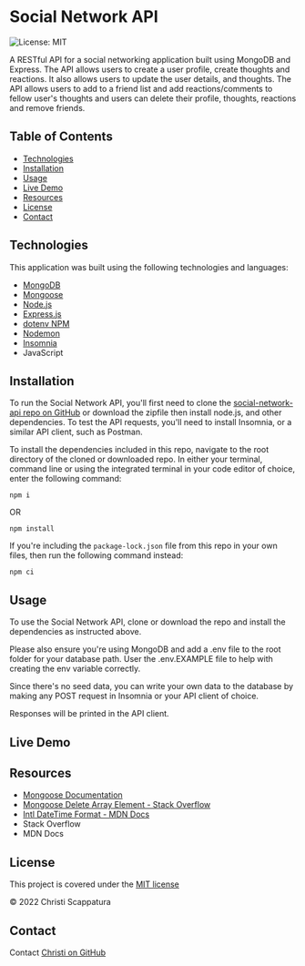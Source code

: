 # Social Network API

![License: MIT](https://img.shields.io/badge/License-MIT-yellow.svg?style=flat-square)

A RESTful API for a social networking application built using MongoDB and Express.
The API allows users to create a user profile, create thoughts and reactions. It also allows users to update the user details, and thoughts. The API allows users to add to a friend list and add reactions/comments to fellow user's thoughts and users can delete their profile, thoughts, reactions and remove friends.

## Table of Contents

- [Technologies](#technologies)
- [Installation](#installation)
- [Usage](#usage)
- [Live Demo](#live-demo)
- [Resources](#resources)
- [License](#license)
- [Contact](#contact)

## Technologies

This application was built using the following technologies and languages:

- [MongoDB](https://www.mongodb.com/)
- [Mongoose](https://mongoosejs.com/)
- [Node.js](https://nodejs.org/en/)
- [Express.js](https://expressjs.com/)
- [dotenv NPM](https://www.npmjs.com/package/dotenv)
- [Nodemon](https://www.npmjs.com/package/nodemon)
- [Insomnia](https://insomnia.rest/)
- JavaScript

## Installation

To run the Social Network API, you'll first need to clone the [social-network-api repo on GitHub](https://github.com/jazzberriess/social-network-api) or download the zipfile then install node.js, and other dependencies. To test the API requests, you'll need to install Insomnia, or a similar API client, such as Postman.

To install the dependencies included in this repo, navigate to the root directory of the cloned or downloaded repo. In either your terminal, command line or using the integrated terminal in your code editor of choice, enter the following command:

`npm i`

OR

`npm install`

If you're including the `package-lock.json` file from this repo in your own files, then run the following command instead:

`npm ci`

## Usage

To use the Social Network API, clone or download the repo and install the dependencies as instructed above.

Please also ensure you're using MongoDB and add a .env file to the root folder for your database path. User the .env.EXAMPLE file to help with creating the env variable correctly.

Since there's no seed data, you can write your own data to the database by making any POST request in Insomnia or your API client of choice.

Responses will be printed in the API client.

## Live Demo

## Resources

- [Mongoose Documentation](https://mongoosejs.com/docs/index.html)
- [Mongoose Delete Array Element - Stack Overflow](https://stackoverflow.com/questions/14763721/mongoose-delete-array-element-in-document-and-save)
- [Intl DateTime Format - MDN Docs](https://developer.mozilla.org/en-US/docs/Web/JavaScript/Reference/Global_Objects/Intl/DateTimeFormat)
- Stack Overflow
- MDN Docs

## License

This project is covered under the [MIT license](https://github.com/jazzberriess/social-network-api/blob/main/LICENSE)

&copy; 2022 Christi Scappatura

## Contact

Contact [Christi on GitHub](https://github.com/jazzberriess)

